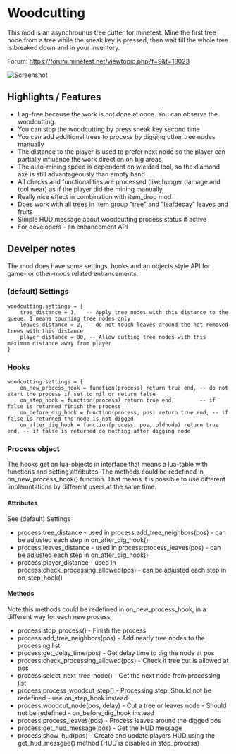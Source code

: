 # Woodcutting

This mod is an asynchrounus tree cutter for minetest. Mine the first tree node from a tree while the sneak key is pressed, then wait till the whole tree is breaked down and in your inventory.

Forum: https://forum.minetest.net/viewtopic.php?f=9&t=18023

![Screenshot](https://github.com/bell07/minetest-woodcutting/raw/master/screenshot.png)

## Highlights / Features
  - Lag-free because the work is not done at once. You can observe the woodcutting.
  - You can stop the woodcutting by press sneak key second time
  - You can add additional trees to process by digging other tree nodes manually
  - The distance to the player is used to prefer next node so the player can partially influence the work direction on big areas
  - The auto-mining speed is dependent on wielded tool, so the diamond axe is still advantageously than empty hand
  - All checks and functionalities are processed (like hunger damage and tool wear) as if the player did the mining manually
  - Really nice effect in combination with item_drop mod
  - Does work with all trees in Item group "tree" and "leafdecay" leaves and fruits
  - Simple HUD message about woodcutting process status if active
  - For developers - an enhancement API

## Develper notes
The mod does have some settings, hooks and an objects style API for game- or other-mods related enhancements.

### (default) Settings
```
woodcutting.settings = {
	tree_distance = 1,   -- Apply tree nodes with this distance to the queue. 1 means touching tree nodes only
	leaves_distance = 2, -- do not touch leaves around the not removed trees with this distance
	player_distance = 80, -- Allow cutting tree nodes with this maximum distance away from player
}
```

### Hooks
```
woodcutting.settings = {
	on_new_process_hook = function(process) return true end, -- do not start the process if set to nil or return false
	on_step_hook = function(process) return true end,        -- if false is returned finish the process
	on_before_dig_hook = function(process, pos) return true end, -- if false is returned the node is not digged
	on_after_dig_hook = function(process, pos, oldnode) return true end, -- if false is returned do nothing after digging node
  ```
  
 ### Process object
 The hooks get an lua-objects in interface that means a lua-table with functions and setting attributes. The methods could be redefined in on_new_process_hook() function. That means it is possible to use different implemntations by different users at the same time.

#### Attributes
See (default) Settings
  - process.tree_distance   - used in process:add_tree_neighbors(pos) - can be adjusted each step in on_after_dig_hook()
  - process.leaves_distance - used in process:process_leaves(pos) - can be adjusted each step in on_after_dig_hook()
  - process.player_distance - used in process:check_processing_allowed(pos) - can be adjusted each step in on_step_hook()

#### Methods
Note:this methods could be redefined in on_new_process_hook, in a different way for each new process
  - process:stop_process()          - Finish the process
  - process:add_tree_neighbors(pos) - Add nearly tree nodes to the processing list
  - process:get_delay_time(pos)     - Get delay time to dig the node at pos
  - process:check_processing_allowed(pos) - Check if tree cut is allowed at pos
  - process:select_next_tree_node() - Get the next node from processing list
  - process:process_woodcut_step()  - Processing step. Should not be redefined - use on_step_hook instead
  - process:woodcut_node(pos, delay) - Cut a tree or leaves node - Should not be redefined - on_before_dig_hook instead
  - process:process_leaves(pos)     - Process leaves around the digged pos
  - process:get_hud_message(pos)    - Get the HUD message
  - process:show_hud(pos)           - Create and update players HUD using the get_hud_messgae() method (HUD is disabled in stop_process)

